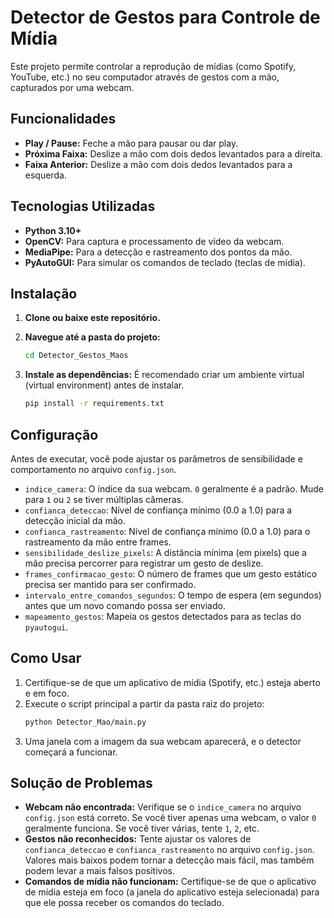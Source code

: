 # Detector de Gestos para Controle de Mídia

Este projeto permite controlar a reprodução de mídias (como Spotify, YouTube, etc.) no seu computador através de gestos com a mão, capturados por uma webcam.

## Funcionalidades

- **Play / Pause:** Feche a mão para pausar ou dar play.
- **Próxima Faixa:** Deslize a mão com dois dedos levantados para a direita.
- **Faixa Anterior:** Deslize a mão com dois dedos levantados para a esquerda.

## Tecnologias Utilizadas

- **Python 3.10+**
- **OpenCV:** Para captura e processamento de vídeo da webcam.
- **MediaPipe:** Para a detecção e rastreamento dos pontos da mão.
- **PyAutoGUI:** Para simular os comandos de teclado (teclas de mídia).

## Instalação

1. **Clone ou baixe este repositório.**

2. **Navegue até a pasta do projeto:**
   ```bash
   cd Detector_Gestos_Maos
   ```

3. **Instale as dependências:**
   É recomendado criar um ambiente virtual (virtual environment) antes de instalar.
   ```bash
   pip install -r requirements.txt
   ```

## Configuração

Antes de executar, você pode ajustar os parâmetros de sensibilidade e comportamento no arquivo `config.json`.

- `indice_camera`: O índice da sua webcam. `0` geralmente é a padrão. Mude para `1` ou `2` se tiver múltiplas câmeras.
- `confianca_deteccao`: Nível de confiança mínimo (0.0 a 1.0) para a detecção inicial da mão.
- `confianca_rastreamento`: Nível de confiança mínimo (0.0 a 1.0) para o rastreamento da mão entre frames.
- `sensibilidade_deslize_pixels`: A distância mínima (em pixels) que a mão precisa percorrer para registrar um gesto de deslize.
- `frames_confirmacao_gesto`: O número de frames que um gesto estático precisa ser mantido para ser confirmado.
- `intervalo_entre_comandos_segundos`: O tempo de espera (em segundos) antes que um novo comando possa ser enviado.
- `mapeamento_gestos`: Mapeia os gestos detectados para as teclas do `pyautogui`.

## Como Usar

1.  Certifique-se de que um aplicativo de mídia (Spotify, etc.) esteja aberto e em foco.
2.  Execute o script principal a partir da pasta raiz do projeto:
    ```bash
    python Detector_Mao/main.py
    ```
3.  Uma janela com a imagem da sua webcam aparecerá, e o detector começará a funcionar.

## Solução de Problemas

- **Webcam não encontrada:** Verifique se o `indice_camera` no arquivo `config.json` está correto. Se você tiver apenas uma webcam, o valor `0` geralmente funciona. Se você tiver várias, tente `1`, `2`, etc.
- **Gestos não reconhecidos:** Tente ajustar os valores de `confianca_deteccao` e `confianca_rastreamento` no arquivo `config.json`. Valores mais baixos podem tornar a detecção mais fácil, mas também podem levar a mais falsos positivos.
- **Comandos de mídia não funcionam:** Certifique-se de que o aplicativo de mídia esteja em foco (a janela do aplicativo esteja selecionada) para que ele possa receber os comandos do teclado.
